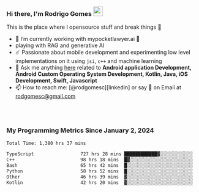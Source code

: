 
### Hi there, I'm Rodrigo Gomes <img src="https://media.giphy.com/media/hvRJCLFzcasrR4ia7z/giphy.gif" width="25px">
This is the place where I opensource stuff and break things 🤣
- 🔭 I’m currently working with mypocketlawyer.ai 💜
- playing with RAG and generative AI
- ☄️ Passionate about mobile development and experimenting low level implementations on it using `jsi`, `c++` and machine learning
- 💬 Ask me anything [here](https://github.com/rodgomesc/rodgomesc/issues) related to <b>Android application Development, Android Custom Operating System Development, Kotlin, Java, iOS Development, Swift, Javascript</b>
- 📫 How to reach me: [@rodgomesc][linkedin] or say 👋 on Email at [rodgomesc@gmail.com](mailto:rodgomesc@gmail.com)


<br/>

<!-- 
<picture>
  <img src="/github-metrics.svg" alt="Metrics">
</picture>
-->

</br>

### My Programming Metrics Since January 2, 2024 


<!--START_SECTION:waka-->

```txt
Total Time: 1,380 hrs 37 mins

TypeScript                 727 hrs 28 mins ████████████▓░░░░░░░░░░░░   50.97 %
C++                        98 hrs 18 mins  █▓░░░░░░░░░░░░░░░░░░░░░░░   06.89 %
Bash                       65 hrs 42 mins  █░░░░░░░░░░░░░░░░░░░░░░░░   04.60 %
Python                     58 hrs 52 mins  █░░░░░░░░░░░░░░░░░░░░░░░░   04.12 %
Other                      46 hrs 39 mins  ▓░░░░░░░░░░░░░░░░░░░░░░░░   03.27 %
Kotlin                     42 hrs 20 mins  ▓░░░░░░░░░░░░░░░░░░░░░░░░   02.97 %
```

<!--END_SECTION:waka-->
